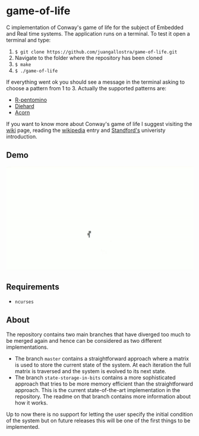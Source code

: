 # game-of-life
C implementation of Conway's game of life for the subject of Embedded and Real time systems. The application runs on a terminal.
To test it open a terminal and type:
1. ```$ git clone https://github.com/juangallostra/game-of-life.git```
2. Navigate to the folder where the repository has been cloned
3. ```$ make```
4. ```$ ./game-of-life```

If everything went ok you should see a message in the terminal asking to choose a pattern from 1 to 3. Actually the supported patterns are:
* [R-pentomino](http://www.conwaylife.com/wiki/R-pentomino)
* [Diehard](http://www.conwaylife.com/wiki/Diehard)
* [Acorn](http://www.conwaylife.com/w/index.php?title=Acorn)

If you want to know more about Conway's game of life I suggest visiting the [wiki](http://www.conwaylife.com/wiki/Main_Page) page, reading the [wikipedia](https://en.wikipedia.org/wiki/Conway%27s_Game_of_Life) entry and [Standford's](http://web.stanford.edu/~cdebs/GameOfLife/)
univeristy introduction.

## Demo
![Demo](/img/game-of-life.gif)

## Requirements
* ```ncurses```

## About
The repository contains two main branches that have diverged too much to be merged again and hence can be considered as two different implementations.
* The branch ```master``` contains a straightforward approach where a matrix is used to store the current state of the system. At each iteration the full matrix is traversed and the system is evolved to its next state. 
* The branch ```state-storage-in-bits``` contains a more sophisticated approach that tries to be more memory efficient than the straightforward approach. This is the current state-of-the-art implementation in the repository. The readme on that branch contains more information about how it works.

Up to now there is no support for letting the user specify the initial condition of the system but on future releases this will be one of the first things to be implemented.
